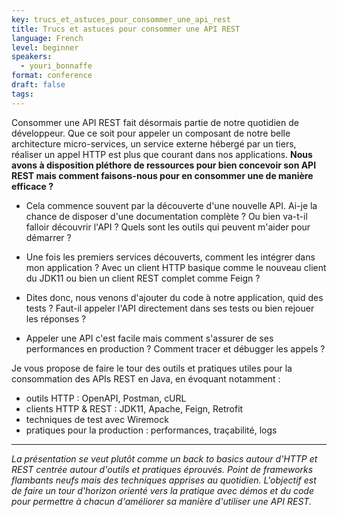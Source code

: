 ```yaml
---
key: trucs_et_astuces_pour_consommer_une_api_rest
title: Trucs et astuces pour consommer une API REST
language: French
level: beginner
speakers:
  - youri_bonnaffe
format: conference
draft: false
tags:
---
```

Consommer une API REST fait désormais partie de notre quotidien de développeur. Que ce soit pour appeler un composant de notre belle architecture micro-services, un service externe hébergé par un tiers, réaliser un appel HTTP est plus que courant dans nos applications. **Nous avons à disposition pléthore de ressources pour bien concevoir son API REST mais comment faisons-nous pour en consommer une de manière efficace ?**

- Cela commence souvent par la découverte d'une nouvelle API. Ai-je la chance de disposer d'une documentation complète ? Ou bien va-t-il falloir découvrir l'API ? Quels sont les outils qui peuvent m'aider pour démarrer ?

- Une fois les premiers services découverts, comment les intégrer dans mon application ? Avec un client HTTP basique comme le nouveau client du JDK11 ou bien un client REST complet comme Feign ?

- Dites donc, nous venons d'ajouter du code à notre application, quid des tests ? Faut-il appeler l'API directement dans ses tests ou bien rejouer les réponses ?

- Appeler une API c'est facile mais comment s'assurer de ses performances en production ? Comment tracer et débugger les appels ?

Je vous propose de faire le tour des outils et pratiques utiles pour la consommation des APIs REST en Java, en évoquant notamment : 
  - outils HTTP : OpenAPI, Postman, cURL
  - clients HTTP & REST : JDK11, Apache, Feign, Retrofit
  - techniques de test avec Wiremock
  - pratiques pour la production : performances, traçabilité, logs

---

*La présentation se veut plutôt comme un back to basics autour d'HTTP et REST centrée autour d'outils et pratiques éprouvés. Point de frameworks flambants neufs mais des techniques apprises au quotidien. L'objectif est de faire un tour d'horizon orienté vers la pratique avec démos et du code pour permettre à chacun d'améliorer sa manière d'utiliser une API REST.*

